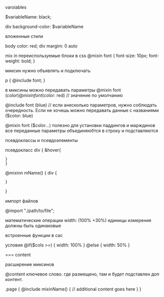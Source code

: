 varoiables

$variableName: black;

div
	background-color: $variableName

вложенные стили

body
	color: red;
	div
		margim: 0 auto

mix in
переиспользуемые блоки в css
@mixin font {
	font-size: 10px;
	font-weight: bold;
}

миксин нужно объявлять и подключать

p {
	@include font;
}

в миксины можно передавать параметры
@mixin font ($color)
@mixin font ($color: red) // значение по умолчанию

@include font (blue) // если анесколько параметров, нужно соблюдать очередность. Если не хочешь можно передавать данные с названиями ($color: blue)

@mixin font ($color...)
полезно для установки паддингов и марждинов
все переданные параметры объединяюбтся в  строку и подставляются


псевдоклассы и псевдоэлементы

псевдокласс
div {
	&hover{

	}
	}

@mixinn mName() {
	div {

	}
}

импорт файлов

@import "./path/to/file";

математические операции
width: (100% +30%)
единицы измерения должны быть одинаковые

встроенные функции  в сас


условия
@if($cols >=) {
	width: 100%
}
@else {
	width: 50%
}


=== content

расширение миксинов

@content ключевое слово. где размещено, там и будет подставлен доп контент.

.page {
	@include mixinName() {
	// additional content goes here
	}
}